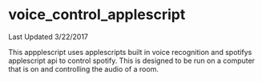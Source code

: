 # voice_control_applescript

Last Updated 3/22/2017

This appplescript uses applescripts built in voice recognition and spotifys applescript api to control spotify. This is designed to be run on a computer that is on and controlling the audio of a room.
